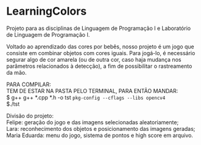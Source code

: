# LearningColors
Projeto para as disciplinas de Linguagem de Programação I e Laboratório de Linguagem de Programação I.

Voltado ao aprendizado das cores por bebês, nosso projeto é um jogo que consiste em combinar objetos com cores iguais. Para jogá-lo, é necessário segurar algo de cor amarela (ou de outra cor, caso haja mudança nos parâmetros relacionados à detecção), a fim de possibilitar o rastreamento da mão.

PARA COMPILAR: <br/>
TEM DE ESTAR NA PASTA PELO TERMINAL, PARA ENTÃO MANDAR: <br/>
$ g++ g++ *.cpp *.h -o tst `pkg-config --cflags --libs opencv4` <br/>
$./tst

Divisão do projeto: <br/>
Felipe: geração do jogo e das imagens selecionadas aleatoriamente; <br/>
Lara: reconhecimento dos objetos e posicionamento das imagens geradas; <br/>
Maria Eduarda: menu do jogo, sistema de pontos e high score em arquivo.
